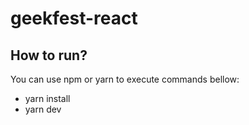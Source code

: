 # geekfest-react

## How to run?

You can use npm or yarn to execute commands bellow:

- yarn install
- yarn dev
